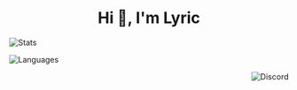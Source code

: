 <h1 align="center">Hi 👋, I'm Lyric</h1>

<p align="left"> <img alt="Stats" src="https://github-readme-stats.vercel.app/api?username=lyric228&count_private=true&show_icons=true&show_icons=true&theme=midnight-purple" /> </p> 
<p align="left"> <img alt="Languages" src="https://github-readme-stats.vercel.app/api/top-langs/?username=lyric228&layout=compact&langs_count=8&show_icons=true&theme=midnight-purple" /> </p>
<p align="right"> <img src="https://lanyard.cnrad.dev/api/792989961556459520?borderRadius=16px&bg=00000000" alt="Discord" /> </p>

<!--
![](https://hit.yhype.me/github/profile?account_id=154961945)

**lyric228/lyric228** is a ✨ _special_ ✨ repository because its `README.md` (this file) appears on your GitHub profile.

Here are some ideas to get you started:

- 🔭 I’m currently working on ...
- 🌱 I’m currently learning ...
- 👯 I’m looking to collaborate on ...
- 🤔 I’m looking for help with ...
- 💬 Ask me about ...
- 📫 How to reach me: ...
- 😄 Pronouns: ...
- ⚡ Fun fact: ...
-->
